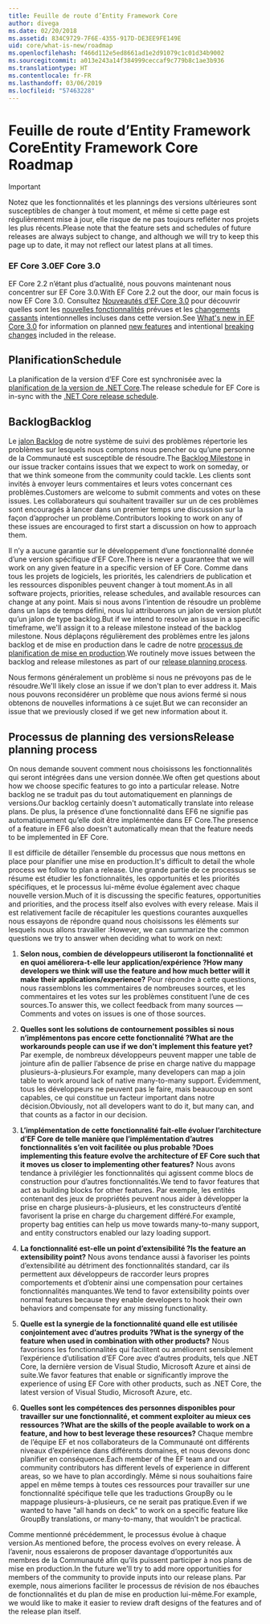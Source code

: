 ```yaml
---
title: Feuille de route d’Entity Framework Core
author: divega
ms.date: 02/20/2018
ms.assetid: 834C9729-7F6E-4355-917D-DE3EE9FE149E
uid: core/what-is-new/roadmap
ms.openlocfilehash: f466d112e5ed8661ad1e2d91079c1c01d34b9002
ms.sourcegitcommit: a013e243a14f384999ceccaf9c779b8c1ae3b936
ms.translationtype: HT
ms.contentlocale: fr-FR
ms.lasthandoff: 03/06/2019
ms.locfileid: "57463228"
---
```

# <a name="entity-framework-core-roadmap"></a><span data-ttu-id="2c644-102">Feuille de route d’Entity Framework Core</span><span class="sxs-lookup"><span data-stu-id="2c644-102">Entity Framework Core Roadmap</span></span>

> [!IMPORTANT]
> <span data-ttu-id="2c644-103">Notez que les fonctionnalités et les plannings des versions ultérieures sont susceptibles de changer à tout moment, et même si cette page est régulièrement mise à jour, elle risque de ne pas toujours refléter nos projets les plus récents.</span><span class="sxs-lookup"><span data-stu-id="2c644-103">Please note that the feature sets and schedules of future releases are always subject to change, and although we will try to keep this page up to date, it may not reflect our latest plans at all times.</span></span>

### <a name="ef-core-30"></a><span data-ttu-id="2c644-104">EF Core 3.0</span><span class="sxs-lookup"><span data-stu-id="2c644-104">EF Core 3.0</span></span>

<span data-ttu-id="2c644-105">EF Core 2.2 n’étant plus d’actualité, nous pouvons maintenant nous concentrer sur EF Core 3.0.</span><span class="sxs-lookup"><span data-stu-id="2c644-105">With EF Core 2.2 out the door, our main focus is now EF Core 3.0.</span></span>
<span data-ttu-id="2c644-106">Consultez [Nouveautés d’EF Core 3.0](xref:core/what-is-new/ef-core-3.0/index) pour découvrir quelles sont les [nouvelles fonctionnalités](xref:core/what-is-new/ef-core-3.0/features) prévues et les [changements cassants](xref:core/what-is-new/ef-core-3.0/breaking-changes) intentionnelles incluses dans cette version.</span><span class="sxs-lookup"><span data-stu-id="2c644-106">See [What's new in EF Core 3.0](xref:core/what-is-new/ef-core-3.0/index) for information on planned [new features](xref:core/what-is-new/ef-core-3.0/features) and intentional [breaking changes](xref:core/what-is-new/ef-core-3.0/breaking-changes) included in the release.</span></span>

## <a name="schedule"></a><span data-ttu-id="2c644-107">Planification</span><span class="sxs-lookup"><span data-stu-id="2c644-107">Schedule</span></span>

<span data-ttu-id="2c644-108">La planification de la version d’EF Core est synchronisée avec la [planification de la version de .NET Core](https://github.com/dotnet/core/blob/master/roadmap.md).</span><span class="sxs-lookup"><span data-stu-id="2c644-108">The release schedule for EF Core is in-sync with the [.NET Core release schedule](https://github.com/dotnet/core/blob/master/roadmap.md).</span></span>

## <a name="backlog"></a><span data-ttu-id="2c644-109">Backlog</span><span class="sxs-lookup"><span data-stu-id="2c644-109">Backlog</span></span>

<span data-ttu-id="2c644-110">Le [jalon Backlog](https://github.com/aspnet/EntityFrameworkCore/issues?q=is%3Aopen+is%3Aissue+milestone%3ABacklog+sort%3Areactions-%2B1-desc) de notre système de suivi des problèmes répertorie les problèmes sur lesquels nous comptons nous pencher ou qu’une personne de la Communauté est susceptible de résoudre.</span><span class="sxs-lookup"><span data-stu-id="2c644-110">The [Backlog Milestone](https://github.com/aspnet/EntityFrameworkCore/issues?q=is%3Aopen+is%3Aissue+milestone%3ABacklog+sort%3Areactions-%2B1-desc) in our issue tracker contains issues that we expect to work on someday, or that we think someone from the community could tackle.</span></span>
<span data-ttu-id="2c644-111">Les clients sont invités à envoyer leurs commentaires et leurs votes concernant ces problèmes.</span><span class="sxs-lookup"><span data-stu-id="2c644-111">Customers are welcome to submit comments and votes on these issues.</span></span>
<span data-ttu-id="2c644-112">Les collaborateurs qui souhaitent travailler sur un de ces problèmes sont encouragés à lancer dans un premier temps une discussion sur la façon d’approcher un problème.</span><span class="sxs-lookup"><span data-stu-id="2c644-112">Contributors looking to work on any of these issues are encouraged to first start a discussion on how to approach them.</span></span>

<span data-ttu-id="2c644-113">Il n’y a aucune garantie sur le développement d’une fonctionnalité donnée d’une version spécifique d’EF Core.</span><span class="sxs-lookup"><span data-stu-id="2c644-113">There is never a guarantee that we will work on any given feature in a specific version of EF Core.</span></span>
<span data-ttu-id="2c644-114">Comme dans tous les projets de logiciels, les priorités, les calendriers de publication et les ressources disponibles peuvent changer à tout moment.</span><span class="sxs-lookup"><span data-stu-id="2c644-114">As in all software projects, priorities, release schedules, and available resources can change at any point.</span></span>
<span data-ttu-id="2c644-115">Mais si nous avons l’intention de résoudre un problème dans un laps de temps défini, nous lui attribuerons un jalon de version plutôt qu’un jalon de type backlog.</span><span class="sxs-lookup"><span data-stu-id="2c644-115">But if we intend to resolve an issue in a specific timeframe, we'll assign it to a release milestone instead of the backlog milestone.</span></span>
<span data-ttu-id="2c644-116">Nous déplaçons régulièrement des problèmes entre les jalons backlog et de mise en production dans le cadre de notre [processus de planification de mise en production](#release-planning-process).</span><span class="sxs-lookup"><span data-stu-id="2c644-116">We routinely move issues between the backlog and release milestones as part of our [release planning process](#release-planning-process).</span></span>

<span data-ttu-id="2c644-117">Nous fermons généralement un problème si nous ne prévoyons pas de le résoudre.</span><span class="sxs-lookup"><span data-stu-id="2c644-117">We'll likely close an issue if we don't plan to ever address it.</span></span>
<span data-ttu-id="2c644-118">Mais nous pouvons reconsidérer un problème que nous avions fermé si nous obtenons de nouvelles informations à ce sujet.</span><span class="sxs-lookup"><span data-stu-id="2c644-118">But we can reconsider an issue that we previously closed if we get new information about it.</span></span>

## <a name="release-planning-process"></a><span data-ttu-id="2c644-119">Processus de planning des versions</span><span class="sxs-lookup"><span data-stu-id="2c644-119">Release planning process</span></span>

<span data-ttu-id="2c644-120">On nous demande souvent comment nous choisissons les fonctionnalités qui seront intégrées dans une version donnée.</span><span class="sxs-lookup"><span data-stu-id="2c644-120">We often get questions about how we choose specific features to go into a particular release.</span></span>
<span data-ttu-id="2c644-121">Notre backlog ne se traduit pas du tout automatiquement en plannings de versions.</span><span class="sxs-lookup"><span data-stu-id="2c644-121">Our backlog certainly doesn't automatically translate into release plans.</span></span>
<span data-ttu-id="2c644-122">De plus, la présence d’une fonctionnalité dans EF6 ne signifie pas automatiquement qu’elle doit être implémentée dans EF Core.</span><span class="sxs-lookup"><span data-stu-id="2c644-122">The presence of a feature in EF6 also doesn't automatically mean that the feature needs to be implemented in EF Core.</span></span>

<span data-ttu-id="2c644-123">Il est difficile de détailler l’ensemble du processus que nous mettons en place pour planifier une mise en production.</span><span class="sxs-lookup"><span data-stu-id="2c644-123">It's difficult to detail the whole process we follow to plan a release.</span></span>
<span data-ttu-id="2c644-124">Une grande partie de ce processus se résume est étudier les fonctionnalités, les opportunités et les priorités spécifiques, et le processus lui-même évolue également avec chaque nouvelle version.</span><span class="sxs-lookup"><span data-stu-id="2c644-124">Much of it is discussing the specific features, opportunities and priorities, and the process itself also evolves with every release.</span></span>
<span data-ttu-id="2c644-125">Mais il est relativement facile de récapituler les questions courantes auxquelles nous essayons de répondre quand nous choisissons les éléments sur lesquels nous allons travailler :</span><span class="sxs-lookup"><span data-stu-id="2c644-125">However, we can summarize the common questions we try to answer when deciding what to work on next:</span></span>

1. <span data-ttu-id="2c644-126">**Selon nous, combien de développeurs utiliseront la fonctionnalité et en quoi améliorera-t-elle leur application/expérience ?**</span><span class="sxs-lookup"><span data-stu-id="2c644-126">**How many developers we think will use the feature and how much better will it make their applications/experience?**</span></span> <span data-ttu-id="2c644-127">Pour répondre à cette questions, nous rassemblons les commentaires de nombreuses sources, et les commentaires et les votes sur les problèmes constituent l’une de ces sources.</span><span class="sxs-lookup"><span data-stu-id="2c644-127">To answer this, we collect feedback from many sources — Comments and votes on issues is one of those sources.</span></span>

2. <span data-ttu-id="2c644-128">**Quelles sont les solutions de contournement possibles si nous n’implémentons pas encore cette fonctionnalité ?**</span><span class="sxs-lookup"><span data-stu-id="2c644-128">**What are the workarounds people can use if we don't implement this feature yet?**</span></span> <span data-ttu-id="2c644-129">Par exemple, de nombreux développeurs peuvent mapper une table de jointure afin de pallier l’absence de prise en charge native du mappage plusieurs-à-plusieurs.</span><span class="sxs-lookup"><span data-stu-id="2c644-129">For example, many developers can map a join table to work around lack of native many-to-many support.</span></span> <span data-ttu-id="2c644-130">Évidemment, tous les développeurs ne peuvent pas le faire, mais beaucoup en sont capables, ce qui constitue un facteur important dans notre décision.</span><span class="sxs-lookup"><span data-stu-id="2c644-130">Obviously, not all developers want to do it, but many can, and that counts as a factor in our decision.</span></span>

3. <span data-ttu-id="2c644-131">**L’implémentation de cette fonctionnalité fait-elle évoluer l’architecture d’EF Core de telle manière que l’implémentation d’autres fonctionnalités s’en voit facilitée ou plus probable ?**</span><span class="sxs-lookup"><span data-stu-id="2c644-131">**Does implementing this feature evolve the architecture of EF Core such that it moves us closer to implementing other features?**</span></span> <span data-ttu-id="2c644-132">Nous avons tendance à privilégier les fonctionnalités qui agissent comme blocs de construction pour d’autres fonctionnalités.</span><span class="sxs-lookup"><span data-stu-id="2c644-132">We tend to favor features that act as building blocks for other features.</span></span> <span data-ttu-id="2c644-133">Par exemple, les entités contenant des jeux de propriétés peuvent nous aider à développer la prise en charge plusieurs-à-plusieurs, et les constructeurs d’entité favorisent la prise en charge du chargement différé.</span><span class="sxs-lookup"><span data-stu-id="2c644-133">For example, property bag entities can help us move towards many-to-many support, and entity constructors enabled our lazy loading support.</span></span>

4. <span data-ttu-id="2c644-134">**La fonctionnalité est-elle un point d’extensibilité ?**</span><span class="sxs-lookup"><span data-stu-id="2c644-134">**Is the feature an extensibility point?**</span></span> <span data-ttu-id="2c644-135">Nous avons tendance aussi à favoriser les points d’extensibilité au détriment des fonctionnalités standard, car ils permettent aux développeurs de raccorder leurs propres comportements et d’obtenir ainsi une compensation pour certaines fonctionnalités manquantes.</span><span class="sxs-lookup"><span data-stu-id="2c644-135">We tend to favor extensibility points over normal features because they enable developers to hook their own behaviors and compensate for any missing functionality.</span></span>

5. <span data-ttu-id="2c644-136">**Quelle est la synergie de la fonctionnalité quand elle est utilisée conjointement avec d’autres produits ?**</span><span class="sxs-lookup"><span data-stu-id="2c644-136">**What is the synergy of the feature when used in combination with other products?**</span></span> <span data-ttu-id="2c644-137">Nous favorisons les fonctionnalités qui facilitent ou améliorent sensiblement l’expérience d’utilisation d’EF Core avec d’autres produits, tels que .NET Core, la dernière version de Visual Studio, Microsoft Azure et ainsi de suite.</span><span class="sxs-lookup"><span data-stu-id="2c644-137">We favor features that enable or significantly improve the experience of using EF Core with other products, such as .NET Core, the latest version of Visual Studio, Microsoft Azure, etc.</span></span>

6. <span data-ttu-id="2c644-138">**Quelles sont les compétences des personnes disponibles pour travailler sur une fonctionnalité, et comment exploiter au mieux ces ressources ?**</span><span class="sxs-lookup"><span data-stu-id="2c644-138">**What are the skills of the people available to work on a feature, and how to best leverage these resources?**</span></span> <span data-ttu-id="2c644-139">Chaque membre de l’équipe EF et nos collaborateurs de la Communauté ont différents niveaux d’expérience dans différents domaines, et nous devons donc planifier en conséquence.</span><span class="sxs-lookup"><span data-stu-id="2c644-139">Each member of the EF team and our community contributors has different levels of experience in different areas, so we have to plan accordingly.</span></span> <span data-ttu-id="2c644-140">Même si nous souhaitions faire appel en même temps à toutes ces ressources pour travailler sur une fonctionnalité spécifique telle que les traductions GroupBy ou le mappage plusieurs-à-plusieurs, ce ne serait pas pratique.</span><span class="sxs-lookup"><span data-stu-id="2c644-140">Even if we wanted to have "all hands on deck" to work on a specific feature like GroupBy translations, or many-to-many, that wouldn't be practical.</span></span>

<span data-ttu-id="2c644-141">Comme mentionné précédemment, le processus évolue à chaque version.</span><span class="sxs-lookup"><span data-stu-id="2c644-141">As mentioned before, the process evolves on every release.</span></span>
<span data-ttu-id="2c644-142">À l’avenir, nous essaierons de proposer davantage d’opportunités aux membres de la Communauté afin qu’ils puissent participer à nos plans de mise en production.</span><span class="sxs-lookup"><span data-stu-id="2c644-142">In the future we'll try to add more opportunities for members of the community to provide inputs into our release plans.</span></span>
<span data-ttu-id="2c644-143">Par exemple, nous aimerions faciliter le processus de révision de nos ébauches de fonctionnalités et du plan de mise en production lui-même.</span><span class="sxs-lookup"><span data-stu-id="2c644-143">For example, we would like to make it easier to review draft designs of the features and of the release plan itself.</span></span>
